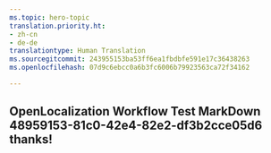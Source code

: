 ```yaml
---
ms.topic: hero-topic
translation.priority.ht:
- zh-cn
- de-de
translationtype: Human Translation
ms.sourcegitcommit: 243955153ba53ff6ea1fbdbfe591e17c36438263
ms.openlocfilehash: 07d9c6ebcc0a6b3fc6006b79923563ca72f34162

---
```

## OpenLocalization Workflow Test MarkDown 48959153-81c0-42e4-82e2-df3b2cce05d6 thanks!



<!--HONumber=Aug16_HO3-->


